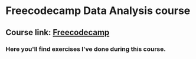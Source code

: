 # Freecodecamp Data Analysis course

## Course link: [Freecodecamp](<[https://youtu.be/Rp9DP0_PK_Q](https://www.freecodecamp.org/learn/data-analysis-with-python)https://www.freecodecamp.org/learn/data-analysis-with-python>)

### Here you'll find exercises I've done during this course.
